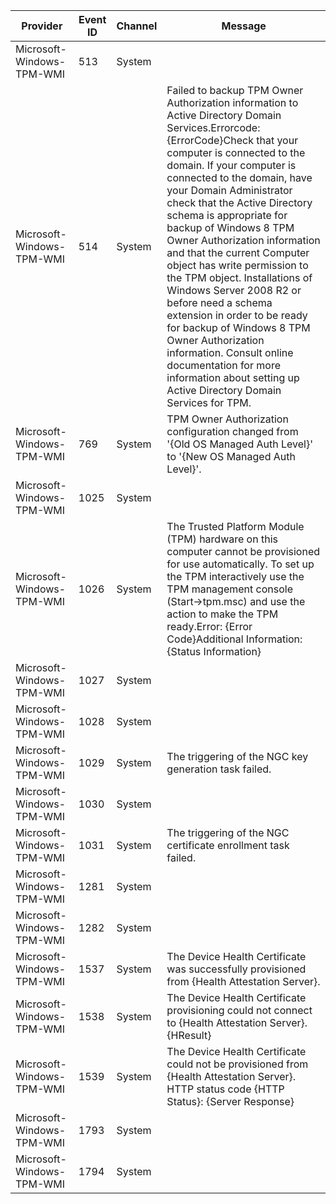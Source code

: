 Provider                   |  Event ID  |  Channel  |  Message
---------------------------|------------|-----------|----------------------------------------------------------------------------------------------------------------------------------------------------------------------------------------------------------------------------------------------------------------------------------------------------------------------------------------------------------------------------------------------------------------------------------------------------------------------------------------------------------------------------------------------------------------------------------------------------------------------------------------------------------------------------------------------------------------------------
Microsoft-Windows-TPM-WMI  |  513       |  System   |
Microsoft-Windows-TPM-WMI  |  514       |  System   |  Failed to backup TPM Owner Authorization information to Active Directory Domain Services.Errorcode: {ErrorCode}Check that your computer is connected to the domain.  If your computer is connected to the domain, have your Domain Administrator check that the Active Directory schema is appropriate for backup of Windows 8 TPM Owner Authorization information and that the current Computer object has write permission to the TPM object.  Installations of Windows Server 2008 R2 or before need a schema extension in order to be ready for backup of Windows 8 TPM Owner Authorization information.  Consult online documentation for more information about setting up Active Directory Domain Services for TPM.
Microsoft-Windows-TPM-WMI  |  769       |  System   |  TPM Owner Authorization configuration changed from '{Old OS Managed Auth Level}' to '{New OS Managed Auth Level}'.
Microsoft-Windows-TPM-WMI  |  1025      |  System   |
Microsoft-Windows-TPM-WMI  |  1026      |  System   |  The Trusted Platform Module (TPM) hardware on this computer cannot be provisioned for use automatically.  To set up the TPM interactively use the TPM management console (Start->tpm.msc) and use the action to make the TPM ready.Error: {Error Code}Additional Information: {Status Information}
Microsoft-Windows-TPM-WMI  |  1027      |  System   |
Microsoft-Windows-TPM-WMI  |  1028      |  System   |
Microsoft-Windows-TPM-WMI  |  1029      |  System   |  The triggering of the NGC key generation task failed.
Microsoft-Windows-TPM-WMI  |  1030      |  System   |
Microsoft-Windows-TPM-WMI  |  1031      |  System   |  The triggering of the NGC certificate enrollment task failed.
Microsoft-Windows-TPM-WMI  |  1281      |  System   |
Microsoft-Windows-TPM-WMI  |  1282      |  System   |
Microsoft-Windows-TPM-WMI  |  1537      |  System   |  The Device Health Certificate was successfully provisioned from {Health Attestation Server}.
Microsoft-Windows-TPM-WMI  |  1538      |  System   |  The Device Health Certificate provisioning could not connect to {Health Attestation Server}. {HResult}
Microsoft-Windows-TPM-WMI  |  1539      |  System   |  The Device Health Certificate could not be provisioned from {Health Attestation Server}. HTTP status code {HTTP Status}: {Server Response}
Microsoft-Windows-TPM-WMI  |  1793      |  System   |
Microsoft-Windows-TPM-WMI  |  1794      |  System   |